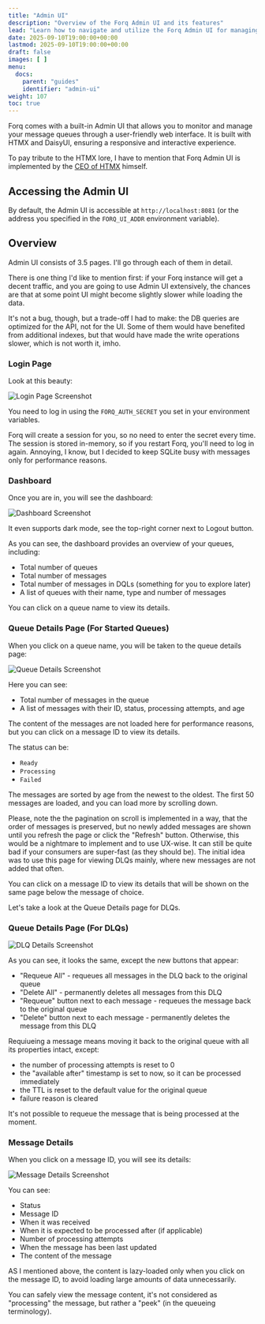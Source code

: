 ```yaml
---
title: "Admin UI"
description: "Overview of the Forq Admin UI and its features"
lead: "Learn how to navigate and utilize the Forq Admin UI for managing your message queues."
date: 2025-09-10T19:00:00+00:00
lastmod: 2025-09-10T19:00:00+00:00
draft: false
images: [ ]
menu:
  docs:
    parent: "guides"
    identifier: "admin-ui"
weight: 107
toc: true
---
```


Forq comes with a built-in Admin UI that allows you to monitor and manage your message queues through a user-friendly web interface.
It is built with HTMX and DaisyUI, ensuring a responsive and interactive experience.

To pay tribute to the HTMX lore, I have to mention that Forq Admin UI is implemented by the [CEO of HTMX](https://htmx.org/essays/lore/#htmx-ceo) himself.

## Accessing the Admin UI

By default, the Admin UI is accessible at `http://localhost:8081` (or the address you specified in the `FORQ_UI_ADDR` environment variable).

## Overview

Admin UI consists of 3.5 pages. I'll go through each of them in detail.

There is one thing I'd like to mention first: if your Forq instance will get a decent traffic, and you are going to use Admin UI extensively,
the chances are that at some point UI might become slightly slower while loading the data. 

It's not a bug, though, but a trade-off I had to make: the DB queries are optimized for the API, not for the UI.
Some of them would have benefited from additional indexes, but that would have made the write operations slower, which is not worth it, imho.

### Login Page

Look at this beauty:

![Login Page Screenshot](./forq-admin-ui-login.png)

You need to log in using the `FORQ_AUTH_SECRET` you set in your environment variables.

Forq will create a session for you, so no need to enter the secret every time. The session is stored in-memory, so if you restart Forq, you'll need to log in again.
Annoying, I know, but I decided to keep SQLite busy with messages only for performance reasons.

### Dashboard

Once you are in, you will see the dashboard:

![Dashboard Screenshot](./forq-admin-ui-dashboard.png)

It even supports dark mode, see the top-right corner next to Logout button.

As you can see, the dashboard provides an overview of your queues, including:
- Total number of queues
- Total number of messages
- Total number of messages in DQLs (something for you to explore later)
- A list of queues with their name, type and number of messages

You can click on a queue name to view its details.

### Queue Details Page (For Started Queues)

When you click on a queue name, you will be taken to the queue details page:

![Queue Details Screenshot](./forq-admin-ui-queue-details.png)

Here you can see:
- Total number of messages in the queue
- A list of messages with their ID, status, processing attempts, and age

The content of the messages are not loaded here for performance reasons, but you can click on a message ID to view its details.

The status can be:
- `Ready`
- `Processing`
- `Failed`

The messages are sorted by age from the newest to the oldest. The first 50 messages are loaded, and you can load more by scrolling down.

Please, note the the pagination on scroll is implemented in a way, that the order of messages is preserved, but no newly added messages are shown until you refresh the page or click the "Refresh" button.
Otherwise, this would be a nightmare to implement and to use UX-wise. 
It can still be quite bad if your consumers are super-fast (as they should be). 
The initial idea was to use this page for viewing DLQs mainly, where new messages are not added that often.

You can click on a message ID to view its details that will be shown on the same page below the message of choice.

Let's take a look at the Queue Details page for DLQs.

### Queue Details Page (For DLQs)

![DLQ Details Screenshot](./forq-admin-ui-queue-details-dlq.png)

As you can see, it looks the same, except the new buttons that appear:
- "Requeue All" - requeues all messages in the DLQ back to the original queue
- "Delete All" - permanently deletes all messages from this DLQ
- "Requeue" button next to each message - requeues the message back to the original queue
- "Delete" button next to each message - permanently deletes the message from this DLQ

Requiueing a message means moving it back to the original queue with all its properties intact, except:
- the number of processing attempts is reset to 0
- the "available after" timestamp is set to now, so it can be processed immediately
- the TTL is reset to the default value for the original queue
- failure reason is cleared

It's not possible to requeue the message that is being processed at the moment.

### Message Details

When you click on a message ID, you will see its details:

![Message Details Screenshot](./forq-admin-ui-message-details.png)

You can see:
- Status
- Message ID
- When it was received
- When it is expected to be processed after (if applicable)
- Number of processing attempts
- When the message has been last updated
- The content of the message

AS I mentioned above, the content is lazy-loaded only when you click on the message ID, to avoid loading large amounts of data unnecessarily.

You can safely view the message content, it's not considered as "processing" the message, but rather a "peek" (in the queueing terminology).

